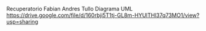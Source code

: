 Recuperatorio Fabian Andres Tullo
Diagrama UML 
https://drive.google.com/file/d/160rbji5T1tj-GL8m-HYUlTHl37q73MO1/view?usp=sharing
